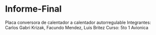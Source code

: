 # Informe-Final
Placa conversora de calentador a calentador autorregulable 
Integrantes: Carlos Gabri Krizak, Facundo Mendez, Luis Britez
Curso: 5to 1 Avionica
